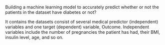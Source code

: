 Building a machine learning model to accurately predict whether or not the patients in the dataset have diabetes or not?

It contains the datasets consist of several medical predictor (independent) variables and one target (dependent) variable, Outcome. 
Independent variables include the number of pregnancies the patient has had, their BMI, insulin level, age, and so on.
